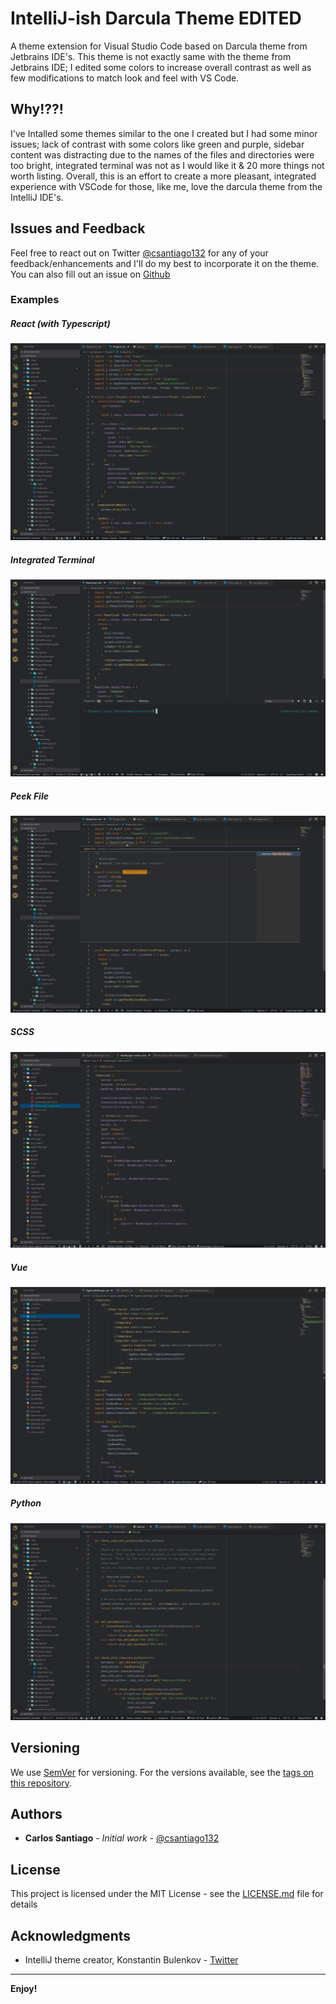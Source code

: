# IntelliJ-ish Darcula Theme EDITED

A theme extension for Visual Studio Code based on Darcula theme from Jetbrains
IDE's. This theme is not exactly same with the theme from Jetbrains IDE; I
edited some colors to increase overall contrast as well as few modifications to
match look and feel with VS Code.

## Why!??!

I've Intalled some themes similar to the one I created but I had some minor
issues; lack of contrast with some colors like green and purple, sidebar content
was distracting due to the names of the files and directories were too bright,
integrated terminal was not as I would like it & 20 more things not worth
listing. Overall, this is an effort to create a more pleasant, integrated
experience with VSCode for those, like me, love the darcula theme from the
IntelliJ IDE's.

## Issues and Feedback

Feel free to react out on Twitter
[@csantiago132](https://twitter.com/csantiago132?lang=en) for any of your
feedback/enhancements and I'll do my best to incorporate it on the theme. You
can also fill out an issue on
[Github](https://github.com/csantiago132/intellij-ish-darcula-theme/issues)

### Examples

##### React (with Typescript)

![React with Typescript](./public/images/react-typescript.png)

##### Integrated Terminal

![Integrated Terminal](./public/images/integrated-terminal.png)

##### Peek File

![Peek File](./public/images/peek-file.png)

##### SCSS

![SCSS](./public/images/scss.png)

##### Vue

![Vue](./public/images/vue.png)

##### Python

![Python](./public/images/python.png)

## Versioning

We use [SemVer](http://semver.org/) for versioning. For the versions available,
see the
[tags on this repository](https://github.com/csantiago132/intellij-ish-darcula-theme/releases).

## Authors

- **Carlos Santiago** - _Initial work_ -
  [@csantiago132](https://twitter.com/csantiago132?lang=en)

## License

This project is licensed under the MIT License - see the
[LICENSE.md](LICENSE.md) file for details

## Acknowledgments

- IntelliJ theme creator, Konstantin Bulenkov -
  [Twitter](https://twitter.com/bulenkov)

---

**Enjoy!**
